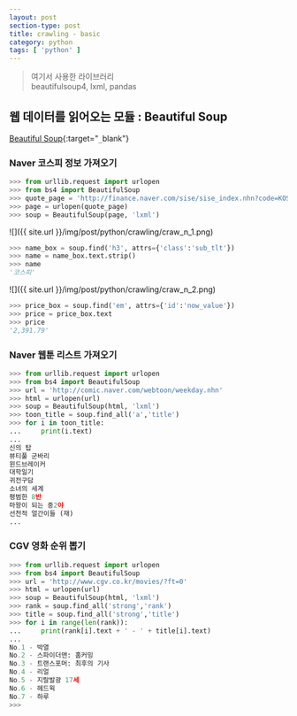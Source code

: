 ```yaml
---
layout: post
section-type: post
title: crawling - basic
category: python
tags: [ 'python' ]
---
```


> 여기서 사용한 라이브러리  
beautifulsoup4, lxml, pandas

## 웹 데이터를 읽어오는 모듈 : Beautiful Soup

[Beautiful Soup](https://www.crummy.com/software/BeautifulSoup/bs4/doc/){:target="`_`blank"}

### Naver 코스피 정보 가져오기

```python
>>> from urllib.request import urlopen
>>> from bs4 import BeautifulSoup
>>> quote_page = 'http://finance.naver.com/sise/sise_index.nhn?code=KOSPI'
>>> page = urlopen(quote_page)
>>> soup = BeautifulSoup(page, 'lxml')
```
![]({{ site.url }}/img/post/python/crawling/craw_n_1.png)
```python
>>> name_box = soup.find('h3', attrs={'class':'sub_tlt'})
>>> name = name_box.text.strip()
>>> name
'코스피'
```
![]({{ site.url }}/img/post/python/crawling/craw_n_2.png)
```python
>>> price_box = soup.find('em', attrs={'id':'now_value'})
>>> price = price_box.text
>>> price
'2,391.79'
```

### Naver 웹툰 리스트 가져오기

```python
>>> from urllib.request import urlopen
>>> from bs4 import BeautifulSoup
>>> url = 'http://comic.naver.com/webtoon/weekday.nhn'
>>> html = urlopen(url)
>>> soup = BeautifulSoup(html, 'lxml')
>>> toon_title = soup.find_all('a','title')
>>> for i in toon_title:
...     print(i.text)
...
신의 탑
뷰티풀 군바리
윈드브레이커
대학일기
귀전구담
소녀의 세계
평범한 8반
마왕이 되는 중2야
선천적 얼간이들 (재)
...
```

### CGV 영화 순위 뽑기

```python
>>> from urllib.request import urlopen
>>> from bs4 import BeautifulSoup
>>> url = 'http://www.cgv.co.kr/movies/?ft=0'
>>> html = urlopen(url)
>>> soup = BeautifulSoup(html, 'lxml')
>>> rank = soup.find_all('strong','rank')
>>> title = soup.find_all('strong','title')
>>> for i in range(len(rank)):
...     print(rank[i].text + ' - ' + title[i].text)
...
No.1 - 박열
No.2 - 스파이더맨: 홈커밍
No.3 - 트랜스포머: 최후의 기사
No.4 - 리얼
No.5 - 지랄발광 17세
No.6 - 헤드윅
No.7 - 하루
>>>
```

